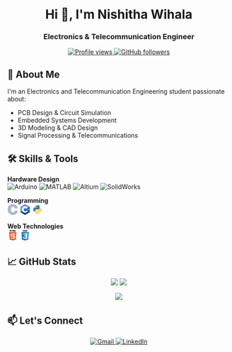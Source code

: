 <h1 align="center">Hi 👋, I'm Nishitha Wihala</h1>
<h3 align="center">Electronics & Telecommunication Engineer</h3>

<p align="center">
  <a href="https://github.com/nishitha0730">
    <img src="https://komarev.com/ghpvc/?username=nishitha0730&label=Profile%20views&color=0e75b6&style=flat" alt="Profile views" />
  </a>
  <a href="https://github.com/nishitha0730?tab=followers">
    <img src="https://img.shields.io/github/followers/nishitha0730?label=Follow&style=social" alt="GitHub followers" />
  </a>
</p>

## 🚀 About Me

I'm an Electronics and Telecommunication Engineering student passionate about:
- PCB Design & Circuit Simulation
- Embedded Systems Development
- 3D Modeling & CAD Design
- Signal Processing & Telecommunications

## 🛠️ Skills & Tools

**Hardware Design**  
<img src="https://cdn.worldvectorlogo.com/logos/arduino-1.svg" alt="Arduino" width="24" height="24">
<img src="https://upload.wikimedia.org/wikipedia/commons/2/21/Matlab_Logo.png" alt="MATLAB" width="24" height="24">
<img src="https://www.vectorlogo.zone/logos/altium/altium-icon.svg" alt="Altium" width="24" height="24">
<img src="https://www.vectorlogo.zone/logos/solidworks/solidworks-icon.svg" alt="SolidWorks" width="24" height="24">

**Programming**  
<img src="https://raw.githubusercontent.com/devicons/devicon/master/icons/c/c-original.svg" alt="C" width="24" height="24">
<img src="https://raw.githubusercontent.com/devicons/devicon/master/icons/cplusplus/cplusplus-original.svg" alt="C++" width="24" height="24">
<img src="https://raw.githubusercontent.com/devicons/devicon/master/icons/python/python-original.svg" alt="Python" width="24" height="24">

**Web Technologies**  
<img src="https://raw.githubusercontent.com/devicons/devicon/master/icons/html5/html5-original-wordmark.svg" alt="HTML5" width="24" height="24">
<img src="https://raw.githubusercontent.com/devicons/devicon/master/icons/css3/css3-original-wordmark.svg" alt="CSS3" width="24" height="24">

## 📈 GitHub Stats

<p align="center">
  <img width="48%" src="https://github-readme-stats.vercel.app/api?username=nishitha0730&show_icons=true&theme=default&hide_border=true" />
  <img width="48%" src="https://github-readme-streak-stats.herokuapp.com/?user=nishitha0730&hide_border=true" />
</p>

<p align="center">
  <img width="40%" src="https://github-readme-stats.vercel.app/api/top-langs/?username=nishitha0730&layout=compact&hide_border=true&langs_count=6" />
</p>

## 📫 Let's Connect

<p align="center">
  <a href="mailto:nishithawihala30@gmail.com">
    <img src="https://img.shields.io/badge/Gmail-D14836?style=for-the-badge&logo=gmail&logoColor=white" alt="Gmail">
  </a>
  <a href="https://www.linkedin.com/in/yourprofile">
    <img src="https://img.shields.io/badge/LinkedIn-0077B5?style=for-the-badge&logo=linkedin&logoColor=white" alt="LinkedIn">
  </a>
</p>
